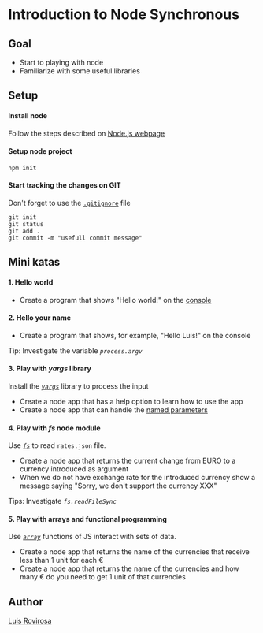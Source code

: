 # Introduction to Node Synchronous

## Goal
- Start to playing with node
- Familiarize with some useful libraries

## Setup

#### Install node
Follow the steps described on [Node.js webpage](https://nodejs.org/es/)

#### Setup node project
    npm init

#### Start tracking the changes on GIT    
Don't forget to use the [`.gitignore`](https://git-scm.com/docs/gitignore) file

    git init
    git status
    git add .
    git commit -m "usefull commit message"

## Mini katas

#### 1. Hello world 

- Create a program that shows "Hello world!" on the [console](https://nodejs.org/api/console.html)

#### 2. Hello your name
    
- Create a program that shows, for example, "Hello Luis!" on the console

Tip: Investigate the variable _`process.argv`_

#### 3. Play with _yargs_ library

Install the [_`yargs`_](https://yargs.js.org/) library to process the input

- Create a node app that has a help option to learn how to use the app
- Create a node app that can handle the [named parameters](https://en.wikipedia.org/wiki/Named_parameter)

#### 4. Play with _fs_ node module

Use [_`fs`_](https://nodejs.org/api/fs.html) to read `rates.json` file.

- Create a node app that returns the current change from EURO to a currency introduced as argument   
- When we do not have exchange rate for the introduced currency show a message saying "Sorry, we don't support the currency XXX"
 
Tips: Investigate _`fs.readFileSync`_


#### 5. Play with arrays and functional programming

Use [_`array`_](https://developer.mozilla.org/es/docs/Web/JavaScript/Referencia/Objetos_globales/Array) functions of JS interact with sets of data.

- Create a node app that returns the name of the currencies that receive less than 1 unit for each €
- Create a node app that returns the name of the currencies and how many € do you need to get 1 unit of that currencies

## Author
[Luis Rovirosa](https://twitter.com/luisrovirosa)
